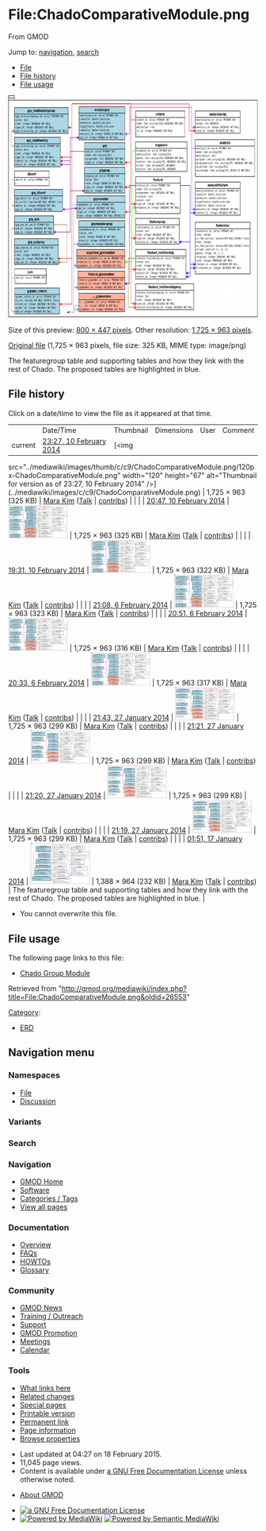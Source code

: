 <div id="mw-page-base" class="noprint">

</div>

<div id="mw-head-base" class="noprint">

</div>

<div id="content" class="mw-body" role="main">

<span id="top"></span>

<div id="mw-js-message" style="display:none;">

</div>



# <span dir="auto">File:ChadoComparativeModule.png</span>

<div id="bodyContent">

<div id="siteSub">

From GMOD

</div>

<div id="contentSub">

</div>

<div id="jump-to-nav" class="mw-jump">

Jump to: [navigation](#mw-navigation), [search](#p-search)

</div>

<div id="mw-content-text">

- [File](#file)
- [File history](#filehistory)
- [File usage](#filelinks)

<div id="file" class="fullImageLink">

[<img
src="../mediawiki/images/thumb/c/c9/ChadoComparativeModule.png/800px-ChadoComparativeModule.png"
srcset="../mediawiki/images/thumb/c/c9/ChadoComparativeModule.png/1200px-ChadoComparativeModule.png 1.5x, ../mediawiki/images/thumb/c/c9/ChadoComparativeModule.png/1600px-ChadoComparativeModule.png 2x"
width="800" height="447" alt="File:ChadoComparativeModule.png" />](../mediawiki/images/c/c9/ChadoComparativeModule.png)

<div class="mw-filepage-resolutioninfo">

Size of this preview: <a
href="../mediawiki/images/thumb/c/c9/ChadoComparativeModule.png/800px-ChadoComparativeModule.png"
class="mw-thumbnail-link">800 × 447 pixels</a>.
<span class="mw-filepage-other-resolutions">Other resolution:
<a href="../mediawiki/images/c/c9/ChadoComparativeModule.png"
class="mw-thumbnail-link">1,725 × 963 pixels</a>.</span>

</div>

</div>

<div class="fullMedia">

<a href="../mediawiki/images/c/c9/ChadoComparativeModule.png"
class="internal" title="ChadoComparativeModule.png">Original file</a>
‎<span class="fileInfo">(1,725 × 963 pixels, file size: 325 KB, MIME
type: image/png)</span>

</div>

<div id="mw-imagepage-content" class="mw-content-ltr" lang="en"
dir="ltr">

The featuregroup table and supporting tables and how they link with the
rest of Chado. The proposed tables are highlighted in blue.

</div>

## File history

<div id="mw-imagepage-section-filehistory">

Click on a date/time to view the file as it appeared at that time.

|  |  |  |  |  |  |
|----|----|----|----|----|----|
|  | Date/Time | Thumbnail | Dimensions | User | Comment |
| current | [23:27, 10 February 2014](../mediawiki/images/c/c9/ChadoComparativeModule.png) | [<img
src="../mediawiki/images/thumb/c/c9/ChadoComparativeModule.png/120px-ChadoComparativeModule.png"
width="120" height="67"
alt="Thumbnail for version as of 23:27, 10 February 2014" />](../mediawiki/images/c/c9/ChadoComparativeModule.png) | 1,725 × 963 <span style="white-space: nowrap;">(325 KB)</span> | <a href="User:Mara_Kim" class="mw-userlink" title="User:Mara Kim">Mara
Kim</a> <span style="white-space: nowrap;"> <span class="mw-usertoollinks">(<a
href="http://gmod.org/mediawiki/index.php?title=User_talk:Mara_Kim&amp;action=edit&amp;redlink=1"
class="new" title="User talk:Mara Kim (page does not exist)">Talk</a> \| [contribs](Special:Contributions/Mara_Kim "Special:Contributions/Mara Kim"))</span></span> |  |
|  | [20:47, 10 February 2014](../mediawiki/images/archive/c/c9/20140210232728!ChadoComparativeModule.png) | [<img
src="../mediawiki/images/thumb/archive/c/c9/20140210232728!ChadoComparativeModule.png/120px-ChadoComparativeModule.png"
width="120" height="67"
alt="Thumbnail for version as of 20:47, 10 February 2014" />](../mediawiki/images/archive/c/c9/20140210232728!ChadoComparativeModule.png) | 1,725 × 963 <span style="white-space: nowrap;">(325 KB)</span> | <a href="User:Mara_Kim" class="mw-userlink" title="User:Mara Kim">Mara
Kim</a> <span style="white-space: nowrap;"> <span class="mw-usertoollinks">(<a
href="http://gmod.org/mediawiki/index.php?title=User_talk:Mara_Kim&amp;action=edit&amp;redlink=1"
class="new" title="User talk:Mara Kim (page does not exist)">Talk</a> \| [contribs](Special:Contributions/Mara_Kim "Special:Contributions/Mara Kim"))</span></span> |  |
|  | [19:31, 10 February 2014](../mediawiki/images/archive/c/c9/20140210204705!ChadoComparativeModule.png) | [<img
src="../mediawiki/images/thumb/archive/c/c9/20140210204705!ChadoComparativeModule.png/120px-ChadoComparativeModule.png"
width="120" height="67"
alt="Thumbnail for version as of 19:31, 10 February 2014" />](../mediawiki/images/archive/c/c9/20140210204705!ChadoComparativeModule.png) | 1,725 × 963 <span style="white-space: nowrap;">(322 KB)</span> | <a href="User:Mara_Kim" class="mw-userlink" title="User:Mara Kim">Mara
Kim</a> <span style="white-space: nowrap;"> <span class="mw-usertoollinks">(<a
href="http://gmod.org/mediawiki/index.php?title=User_talk:Mara_Kim&amp;action=edit&amp;redlink=1"
class="new" title="User talk:Mara Kim (page does not exist)">Talk</a> \| [contribs](Special:Contributions/Mara_Kim "Special:Contributions/Mara Kim"))</span></span> |  |
|  | [21:08, 6 February 2014](../mediawiki/images/archive/c/c9/20140210193117!ChadoComparativeModule.png) | [<img
src="../mediawiki/images/thumb/archive/c/c9/20140210193117!ChadoComparativeModule.png/120px-ChadoComparativeModule.png"
width="120" height="67"
alt="Thumbnail for version as of 21:08, 6 February 2014" />](../mediawiki/images/archive/c/c9/20140210193117!ChadoComparativeModule.png) | 1,725 × 963 <span style="white-space: nowrap;">(323 KB)</span> | <a href="User:Mara_Kim" class="mw-userlink" title="User:Mara Kim">Mara
Kim</a> <span style="white-space: nowrap;"> <span class="mw-usertoollinks">(<a
href="http://gmod.org/mediawiki/index.php?title=User_talk:Mara_Kim&amp;action=edit&amp;redlink=1"
class="new" title="User talk:Mara Kim (page does not exist)">Talk</a> \| [contribs](Special:Contributions/Mara_Kim "Special:Contributions/Mara Kim"))</span></span> |  |
|  | [20:51, 6 February 2014](../mediawiki/images/archive/c/c9/20140206210851!ChadoComparativeModule.png) | [<img
src="../mediawiki/images/thumb/archive/c/c9/20140206210851!ChadoComparativeModule.png/120px-ChadoComparativeModule.png"
width="120" height="67"
alt="Thumbnail for version as of 20:51, 6 February 2014" />](../mediawiki/images/archive/c/c9/20140206210851!ChadoComparativeModule.png) | 1,725 × 963 <span style="white-space: nowrap;">(316 KB)</span> | <a href="User:Mara_Kim" class="mw-userlink" title="User:Mara Kim">Mara
Kim</a> <span style="white-space: nowrap;"> <span class="mw-usertoollinks">(<a
href="http://gmod.org/mediawiki/index.php?title=User_talk:Mara_Kim&amp;action=edit&amp;redlink=1"
class="new" title="User talk:Mara Kim (page does not exist)">Talk</a> \| [contribs](Special:Contributions/Mara_Kim "Special:Contributions/Mara Kim"))</span></span> |  |
|  | [20:33, 6 February 2014](../mediawiki/images/archive/c/c9/20140206205131!ChadoComparativeModule.png) | [<img
src="../mediawiki/images/thumb/archive/c/c9/20140206205131!ChadoComparativeModule.png/120px-ChadoComparativeModule.png"
width="120" height="67"
alt="Thumbnail for version as of 20:33, 6 February 2014" />](../mediawiki/images/archive/c/c9/20140206205131!ChadoComparativeModule.png) | 1,725 × 963 <span style="white-space: nowrap;">(317 KB)</span> | <a href="User:Mara_Kim" class="mw-userlink" title="User:Mara Kim">Mara
Kim</a> <span style="white-space: nowrap;"> <span class="mw-usertoollinks">(<a
href="http://gmod.org/mediawiki/index.php?title=User_talk:Mara_Kim&amp;action=edit&amp;redlink=1"
class="new" title="User talk:Mara Kim (page does not exist)">Talk</a> \| [contribs](Special:Contributions/Mara_Kim "Special:Contributions/Mara Kim"))</span></span> |  |
|  | [21:43, 27 January 2014](../mediawiki/images/archive/c/c9/20140206203358!ChadoComparativeModule.png) | [<img
src="../mediawiki/images/thumb/archive/c/c9/20140206203358!ChadoComparativeModule.png/120px-ChadoComparativeModule.png"
width="120" height="67"
alt="Thumbnail for version as of 21:43, 27 January 2014" />](../mediawiki/images/archive/c/c9/20140206203358!ChadoComparativeModule.png) | 1,725 × 963 <span style="white-space: nowrap;">(299 KB)</span> | <a href="User:Mara_Kim" class="mw-userlink" title="User:Mara Kim">Mara
Kim</a> <span style="white-space: nowrap;"> <span class="mw-usertoollinks">(<a
href="http://gmod.org/mediawiki/index.php?title=User_talk:Mara_Kim&amp;action=edit&amp;redlink=1"
class="new" title="User talk:Mara Kim (page does not exist)">Talk</a> \| [contribs](Special:Contributions/Mara_Kim "Special:Contributions/Mara Kim"))</span></span> |  |
|  | [21:21, 27 January 2014](../mediawiki/images/archive/c/c9/20140127214312!ChadoComparativeModule.png) | [<img
src="../mediawiki/images/thumb/archive/c/c9/20140127214312!ChadoComparativeModule.png/120px-ChadoComparativeModule.png"
width="120" height="67"
alt="Thumbnail for version as of 21:21, 27 January 2014" />](../mediawiki/images/archive/c/c9/20140127214312!ChadoComparativeModule.png) | 1,725 × 963 <span style="white-space: nowrap;">(299 KB)</span> | <a href="User:Mara_Kim" class="mw-userlink" title="User:Mara Kim">Mara
Kim</a> <span style="white-space: nowrap;"> <span class="mw-usertoollinks">(<a
href="http://gmod.org/mediawiki/index.php?title=User_talk:Mara_Kim&amp;action=edit&amp;redlink=1"
class="new" title="User talk:Mara Kim (page does not exist)">Talk</a> \| [contribs](Special:Contributions/Mara_Kim "Special:Contributions/Mara Kim"))</span></span> |  |
|  | [21:20, 27 January 2014](../mediawiki/images/archive/c/c9/20140127212118!ChadoComparativeModule.png) | [<img
src="../mediawiki/images/thumb/archive/c/c9/20140127212118!ChadoComparativeModule.png/120px-ChadoComparativeModule.png"
width="120" height="67"
alt="Thumbnail for version as of 21:20, 27 January 2014" />](../mediawiki/images/archive/c/c9/20140127212118!ChadoComparativeModule.png) | 1,725 × 963 <span style="white-space: nowrap;">(299 KB)</span> | <a href="User:Mara_Kim" class="mw-userlink" title="User:Mara Kim">Mara
Kim</a> <span style="white-space: nowrap;"> <span class="mw-usertoollinks">(<a
href="http://gmod.org/mediawiki/index.php?title=User_talk:Mara_Kim&amp;action=edit&amp;redlink=1"
class="new" title="User talk:Mara Kim (page does not exist)">Talk</a> \| [contribs](Special:Contributions/Mara_Kim "Special:Contributions/Mara Kim"))</span></span> |  |
|  | [21:19, 27 January 2014](../mediawiki/images/archive/c/c9/20140127212008!ChadoComparativeModule.png) | [<img
src="../mediawiki/images/thumb/archive/c/c9/20140127212008!ChadoComparativeModule.png/120px-ChadoComparativeModule.png"
width="120" height="67"
alt="Thumbnail for version as of 21:19, 27 January 2014" />](../mediawiki/images/archive/c/c9/20140127212008!ChadoComparativeModule.png) | 1,725 × 963 <span style="white-space: nowrap;">(299 KB)</span> | <a href="User:Mara_Kim" class="mw-userlink" title="User:Mara Kim">Mara
Kim</a> <span style="white-space: nowrap;"> <span class="mw-usertoollinks">(<a
href="http://gmod.org/mediawiki/index.php?title=User_talk:Mara_Kim&amp;action=edit&amp;redlink=1"
class="new" title="User talk:Mara Kim (page does not exist)">Talk</a> \| [contribs](Special:Contributions/Mara_Kim "Special:Contributions/Mara Kim"))</span></span> |  |
|  | [01:51, 17 January 2014](../mediawiki/images/archive/c/c9/20140127211933!ChadoComparativeModule.png) | [<img
src="../mediawiki/images/thumb/archive/c/c9/20140127211933!ChadoComparativeModule.png/120px-ChadoComparativeModule.png"
width="120" height="83"
alt="Thumbnail for version as of 01:51, 17 January 2014" />](../mediawiki/images/archive/c/c9/20140127211933!ChadoComparativeModule.png) | 1,388 × 964 <span style="white-space: nowrap;">(232 KB)</span> | <a href="User:Mara_Kim" class="mw-userlink" title="User:Mara Kim">Mara
Kim</a> <span style="white-space: nowrap;"> <span class="mw-usertoollinks">(<a
href="http://gmod.org/mediawiki/index.php?title=User_talk:Mara_Kim&amp;action=edit&amp;redlink=1"
class="new" title="User talk:Mara Kim (page does not exist)">Talk</a> \| [contribs](Special:Contributions/Mara_Kim "Special:Contributions/Mara Kim"))</span></span> | The featuregroup table and supporting tables and how they link with the rest of Chado. The proposed tables are highlighted in blue. |

</div>

- <span id="mw-imagepage-upload-disallowed">You cannot overwrite this
  file.</span>

## File usage

<div id="mw-imagepage-section-linkstoimage">

The following page links to this file:

- [Chado Group Module](Chado_Group_Module "Chado Group Module")

</div>

</div>

<div class="printfooter">

Retrieved from
"<http://gmod.org/mediawiki/index.php?title=File:ChadoComparativeModule.png&oldid=26553>"

</div>

<div id="catlinks" class="catlinks">

<div id="mw-normal-catlinks" class="mw-normal-catlinks">

[Category](Special:Categories "Special:Categories"):

- [ERD](Category:ERD "Category:ERD")

</div>

</div>

<div class="visualClear">

</div>

</div>

</div>

<div id="mw-navigation">

## Navigation menu

<div id="mw-head">



<div id="left-navigation">

<div id="p-namespaces" class="vectorTabs" role="navigation"
aria-labelledby="p-namespaces-label">

### Namespaces

- <span id="ca-nstab-image"><a href="File:ChadoComparativeModule.png" accesskey="c"
  title="View the file page [c]">File</a></span>
- <span id="ca-talk"><a
  href="http://gmod.org/mediawiki/index.php?title=File_talk:ChadoComparativeModule.png&amp;action=edit&amp;redlink=1"
  accesskey="t"
  title="Discussion about the content page [t]">Discussion</a></span>

</div>

<div id="p-variants" class="vectorMenu emptyPortlet" role="navigation"
aria-labelledby="p-variants-label">

### 

### Variants[](#)

<div class="menu">

</div>

</div>

</div>

<div id="right-navigation">





</div>

<div id="p-search" role="search">

### Search

<div id="simpleSearch">

</div>

</div>

</div>

</div>

<div id="mw-panel">

<div id="p-logo" role="banner">

<a href="Main_Page"
style="background-image: url(../images/GMOD-cogs.png);"
title="Visit the main page"></a>

</div>

<div id="p-Navigation" class="portal" role="navigation"
aria-labelledby="p-Navigation-label">

### Navigation

<div class="body">

- <span id="n-GMOD-Home">[GMOD Home](Main_Page)</span>
- <span id="n-Software">[Software](GMOD_Components)</span>
- <span id="n-Categories-.2F-Tags">[Categories /
  Tags](Categories)</span>
- <span id="n-View-all-pages">[View all pages](Special:AllPages)</span>

</div>

</div>

<div id="p-Documentation" class="portal" role="navigation"
aria-labelledby="p-Documentation-label">

### Documentation

<div class="body">

- <span id="n-Overview">[Overview](Overview)</span>
- <span id="n-FAQs">[FAQs](Category:FAQ)</span>
- <span id="n-HOWTOs">[HOWTOs](Category:HOWTO)</span>
- <span id="n-Glossary">[Glossary](Glossary)</span>

</div>

</div>

<div id="p-Community" class="portal" role="navigation"
aria-labelledby="p-Community-label">

### Community

<div class="body">

- <span id="n-GMOD-News">[GMOD News](GMOD_News)</span>
- <span id="n-Training-.2F-Outreach">[Training /
  Outreach](Training_and_Outreach)</span>
- <span id="n-Support">[Support](Support)</span>
- <span id="n-GMOD-Promotion">[GMOD Promotion](GMOD_Promotion)</span>
- <span id="n-Meetings">[Meetings](Meetings)</span>
- <span id="n-Calendar">[Calendar](Calendar)</span>

</div>

</div>

<div id="p-tb" class="portal" role="navigation"
aria-labelledby="p-tb-label">

### Tools

<div class="body">

- <span id="t-whatlinkshere"><a href="Special:WhatLinksHere/File:ChadoComparativeModule.png"
  accesskey="j" title="A list of all wiki pages that link here [j]">What
  links here</a></span>
- <span id="t-recentchangeslinked"><a href="Special:RecentChangesLinked/File:ChadoComparativeModule.png"
  accesskey="k"
  title="Recent changes in pages linked from this page [k]">Related
  changes</a></span>
- <span id="t-specialpages"><a href="Special:SpecialPages" accesskey="q"
  title="A list of all special pages [q]">Special pages</a></span>
- <span id="t-print"><a
  href="http://gmod.org/mediawiki/index.php?title=File:ChadoComparativeModule.png&amp;printable=yes"
  rel="alternate" accesskey="p"
  title="Printable version of this page [p]">Printable version</a></span>
- <span id="t-permalink">[Permanent
  link](http://gmod.org/mediawiki/index.php?title=File:ChadoComparativeModule.png&oldid=26553 "Permanent link to this revision of the page")</span>
- <span id="t-info">[Page
  information](http://gmod.org/mediawiki/index.php?title=File:ChadoComparativeModule.png&action=info)</span>
- <span id="t-smwbrowselink"><a href="Special:Browse/File:ChadoComparativeModule.png"
  rel="smw-browse">Browse properties</a></span>

</div>

</div>

</div>

</div>

<div id="footer" role="contentinfo">

- <span id="footer-info-lastmod">Last updated at 04:27 on 18 February
  2015.</span>
- <span id="footer-info-viewcount">11,045 page views.</span>
- <span id="footer-info-copyright">Content is available under
  <a href="http://www.gnu.org/licenses/fdl-1.3.html" class="external"
  rel="nofollow">a GNU Free Documentation License</a> unless otherwise
  noted.</span>

<!-- -->

- <span id="footer-places-about">[About
  GMOD](GMOD:About "GMOD:About")</span>

<!-- -->

- <span id="footer-copyrightico">[<img src="http://www.gnu.org/graphics/gfdl-logo-small.png" width="88"
  height="31" alt="a GNU Free Documentation License" />](http://www.gnu.org/licenses/fdl-1.3.html)</span>
- <span id="footer-poweredbyico">[<img
  src="../mediawiki/skins/common/images/poweredby_mediawiki_88x31.png"
  width="88" height="31" alt="Powered by MediaWiki" />](http://www.mediawiki.org/)
  [<img
  src="../mediawiki/extensions/SemanticMediaWiki/resources/images/smw_button.png"
  width="88" height="31" alt="Powered by Semantic MediaWiki" />](https://www.semantic-mediawiki.org/wiki/Semantic_MediaWiki)</span>

<div style="clear:both">

</div>

</div>
